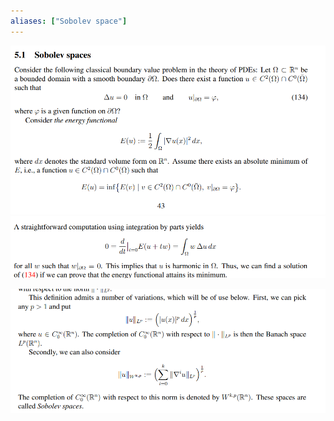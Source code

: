 ```yaml
---
aliases: ["Sobolev space"]
---
```


![](attachments/Pasted%20image%2020210613130822.png)
![](attachments/Pasted%20image%2020210613130850.png)

![](attachments/Pasted%20image%2020210613130958.png)